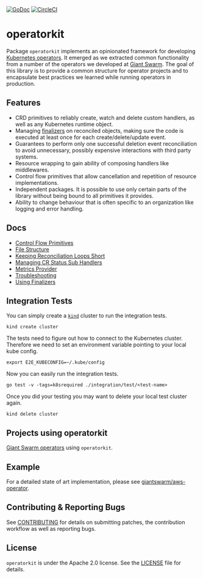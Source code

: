 [![GoDoc](https://godoc.org/github.com/giantswarm/operatorkit?status.svg)](http://godoc.org/github.com/giantswarm/operatorkit) [![CircleCI](https://circleci.com/gh/giantswarm/operatorkit.svg?&style=shield&circle-token=5f7e69042df6538d1e9c7ef0dd1387ca4d7a0d55)](https://circleci.com/gh/giantswarm/operatorkit)

# operatorkit

Package `operatorkit` implements an opinionated framework for developing
[Kubernetes operators]. It emerged as we extracted common functionality from a
number of the operators we developed at [Giant Swarm][giantswarm]. The goal of
this library is to provide a common structure for operator projects and to
encapsulate best practices we learned while running operators in production.



## Features

- CRD primitives to reliably create, watch and delete custom handlers, as well
  as any Kubernetes runtime object.
- Managing [finalizers][finalizers] on reconciled objects, making sure the code
  is executed at least once for each create/delete/update event.
- Guarantees to perform only one successful deletion event reconciliation to
  avoid unnecessary, possibly expensive interactions with third party systems.
- Resource wrapping to gain ability of composing handlers like middlewares.
- Control flow primitives that allow cancellation and repetition of resource
  implementations.
- Independent packages. It is possible to use only certain parts of the library
  without being bound to all primitives it provides.
- Ability to change behaviour that is often specific to an organization like
  logging and error handling.



## Docs

- [Control Flow Primitives](docs/control_flow_primitives.md)
- [File Structure](docs/file_structure.md)
- [Keeping Reconciliation Loops Short](docs/keeping_reconciliation_loops_short.md)
- [Managing CR Status Sub Handlers](docs/managing_cr_status_sub_handlers.md)
- [Metrics Provider](docs/metrics_provider.md)
- [Troubleshooting](docs/troubleshooting.md)
- [Using Finalizers](docs/using_finalizers.md)



## Integration Tests

You can simply create a [`kind`](https://github.com/kubernetes-sigs/kind/)
cluster to run the integration tests.

```
kind create cluster
```

The tests need to figure out how to connect to the Kubernetes cluster. Therefore
we need to set an environment variable pointing to your local kube config.

```
export E2E_KUBECONFIG=~/.kube/config
```

Now you can easily run the integration tests.

```
go test -v -tags=k8srequired ./integration/test/<test-name>
```

Once you did your testing you may want to delete your local test cluster again.

```
kind delete cluster
```



## Projects using operatorkit

[Giant Swarm operators] using `operatorkit`.



## Example

For a detailed state of art implementation, please see
[giantswarm/aws-operator](https://github.com/giantswarm/aws-operator).



## Contributing & Reporting Bugs

See [CONTRIBUTING](CONTRIBUTING.md) for details on submitting patches, the
contribution workflow as well as reporting bugs.



## License

`operatorkit` is under the Apache 2.0 license. See the [LICENSE](LICENSE) file
for details.



[finalizers]: https://kubernetes.io/docs/tasks/access-kubernetes-api/extend-api-custom-resource-definitions/#finalizers
[giantswarm]: https://giantswarm.io
[Giant Swarm operators]: https://github.com/search?p=1&q=topic%3Aoperator+org%3Agiantswarm&type=Repositories
[Kubernetes operators]: https://coreos.com/operators
